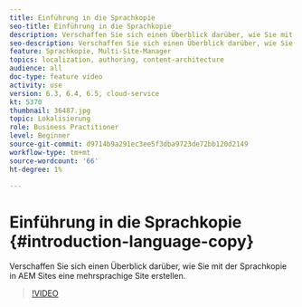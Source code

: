 ```yaml
---
title: Einführung in die Sprachkopie
seo-title: Einführung in die Sprachkopie
description: Verschaffen Sie sich einen Überblick darüber, wie Sie mit der Sprachkopie in AEM Sites eine mehrsprachige Website erstellen
seo-description: Verschaffen Sie sich einen Überblick darüber, wie Sie mit der Sprachkopie in AEM Sites eine mehrsprachige Website erstellen
feature: Sprachkopie, Multi-Site-Manager
topics: localization, authoring, content-architecture
audience: all
doc-type: feature video
activity: use
version: 6.3, 6.4, 6.5, cloud-service
kt: 5370
thumbnail: 36487.jpg
topic: Lokalisierung
role: Business Practitioner
level: Beginner
source-git-commit: d9714b9a291ec3ee5f3dba9723de72bb120d2149
workflow-type: tm+mt
source-wordcount: '66'
ht-degree: 1%

---
```



# Einführung in die Sprachkopie {#introduction-language-copy}

Verschaffen Sie sich einen Überblick darüber, wie Sie mit der Sprachkopie in AEM Sites eine mehrsprachige Site erstellen.

>[!VIDEO](https://video.tv.adobe.com/v/36487?quality=12&learn=on)
